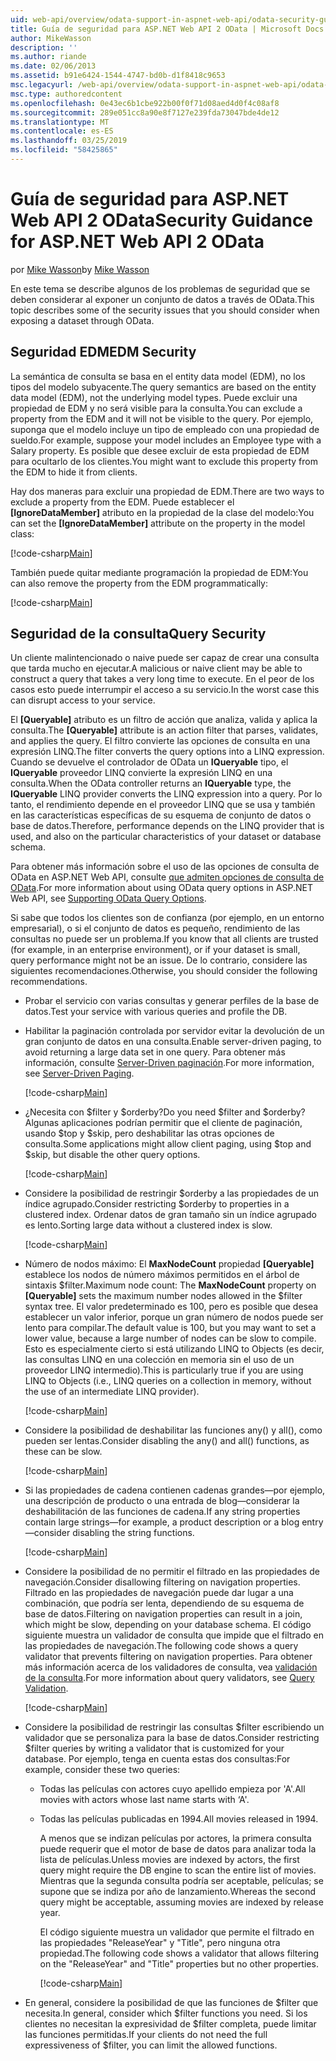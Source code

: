```yaml
---
uid: web-api/overview/odata-support-in-aspnet-web-api/odata-security-guidance
title: Guía de seguridad para ASP.NET Web API 2 OData | Microsoft Docs
author: MikeWasson
description: ''
ms.author: riande
ms.date: 02/06/2013
ms.assetid: b91e6424-1544-4747-bd0b-d1f8418c9653
msc.legacyurl: /web-api/overview/odata-support-in-aspnet-web-api/odata-security-guidance
msc.type: authoredcontent
ms.openlocfilehash: 0e43ec6b1cbe922b00f0f71d08aed4d0f4c08af8
ms.sourcegitcommit: 289e051cc8a90e8f7127e239fda73047bde4de12
ms.translationtype: MT
ms.contentlocale: es-ES
ms.lasthandoff: 03/25/2019
ms.locfileid: "58425865"
---
```

<a name="security-guidance-for-aspnet-web-api-2-odata"></a><span data-ttu-id="d60df-102">Guía de seguridad para ASP.NET Web API 2 OData</span><span class="sxs-lookup"><span data-stu-id="d60df-102">Security Guidance for ASP.NET Web API 2 OData</span></span>
====================
<span data-ttu-id="d60df-103">por [Mike Wasson](https://github.com/MikeWasson)</span><span class="sxs-lookup"><span data-stu-id="d60df-103">by [Mike Wasson](https://github.com/MikeWasson)</span></span>

<span data-ttu-id="d60df-104">En este tema se describe algunos de los problemas de seguridad que se deben considerar al exponer un conjunto de datos a través de OData.</span><span class="sxs-lookup"><span data-stu-id="d60df-104">This topic describes some of the security issues that you should consider when exposing a dataset through OData.</span></span>

## <a name="edm-security"></a><span data-ttu-id="d60df-105">Seguridad EDM</span><span class="sxs-lookup"><span data-stu-id="d60df-105">EDM Security</span></span>

<span data-ttu-id="d60df-106">La semántica de consulta se basa en el entity data model (EDM), no los tipos del modelo subyacente.</span><span class="sxs-lookup"><span data-stu-id="d60df-106">The query semantics are based on the entity data model (EDM), not the underlying model types.</span></span> <span data-ttu-id="d60df-107">Puede excluir una propiedad de EDM y no será visible para la consulta.</span><span class="sxs-lookup"><span data-stu-id="d60df-107">You can exclude a property from the EDM and it will not be visible to the query.</span></span> <span data-ttu-id="d60df-108">Por ejemplo, suponga que el modelo incluye un tipo de empleado con una propiedad de sueldo.</span><span class="sxs-lookup"><span data-stu-id="d60df-108">For example, suppose your model includes an Employee type with a Salary property.</span></span> <span data-ttu-id="d60df-109">Es posible que desee excluir de esta propiedad de EDM para ocultarlo de los clientes.</span><span class="sxs-lookup"><span data-stu-id="d60df-109">You might want to exclude this property from the EDM to hide it from clients.</span></span>

<span data-ttu-id="d60df-110">Hay dos maneras para excluir una propiedad de EDM.</span><span class="sxs-lookup"><span data-stu-id="d60df-110">There are two ways to exclude a property from the EDM.</span></span> <span data-ttu-id="d60df-111">Puede establecer el **[IgnoreDataMember]** atributo en la propiedad de la clase del modelo:</span><span class="sxs-lookup"><span data-stu-id="d60df-111">You can set the **[IgnoreDataMember]** attribute on the property in the model class:</span></span>

[!code-csharp[Main](odata-security-guidance/samples/sample1.cs)]

<span data-ttu-id="d60df-112">También puede quitar mediante programación la propiedad de EDM:</span><span class="sxs-lookup"><span data-stu-id="d60df-112">You can also remove the property from the EDM programmatically:</span></span>

[!code-csharp[Main](odata-security-guidance/samples/sample2.cs)]

## <a name="query-security"></a><span data-ttu-id="d60df-113">Seguridad de la consulta</span><span class="sxs-lookup"><span data-stu-id="d60df-113">Query Security</span></span>

<span data-ttu-id="d60df-114">Un cliente malintencionado o naive puede ser capaz de crear una consulta que tarda mucho en ejecutar.</span><span class="sxs-lookup"><span data-stu-id="d60df-114">A malicious or naive client may be able to construct a query that takes a very long time to execute.</span></span> <span data-ttu-id="d60df-115">En el peor de los casos esto puede interrumpir el acceso a su servicio.</span><span class="sxs-lookup"><span data-stu-id="d60df-115">In the worst case this can disrupt access to your service.</span></span>

<span data-ttu-id="d60df-116">El **[Queryable]** atributo es un filtro de acción que analiza, valida y aplica la consulta.</span><span class="sxs-lookup"><span data-stu-id="d60df-116">The **[Queryable]** attribute is an action filter that parses, validates, and applies the query.</span></span> <span data-ttu-id="d60df-117">El filtro convierte las opciones de consulta en una expresión LINQ.</span><span class="sxs-lookup"><span data-stu-id="d60df-117">The filter converts the query options into a LINQ expression.</span></span> <span data-ttu-id="d60df-118">Cuando se devuelve el controlador de OData un **IQueryable** tipo, el **IQueryable** proveedor LINQ convierte la expresión LINQ en una consulta.</span><span class="sxs-lookup"><span data-stu-id="d60df-118">When the OData controller returns an **IQueryable** type, the **IQueryable** LINQ provider converts the LINQ expression into a query.</span></span> <span data-ttu-id="d60df-119">Por lo tanto, el rendimiento depende en el proveedor LINQ que se usa y también en las características específicas de su esquema de conjunto de datos o base de datos.</span><span class="sxs-lookup"><span data-stu-id="d60df-119">Therefore, performance depends on the LINQ provider that is used, and also on the particular characteristics of your dataset or database schema.</span></span>

<span data-ttu-id="d60df-120">Para obtener más información sobre el uso de las opciones de consulta de OData en ASP.NET Web API, consulte [que admiten opciones de consulta de OData](supporting-odata-query-options.md).</span><span class="sxs-lookup"><span data-stu-id="d60df-120">For more information about using OData query options in ASP.NET Web API, see [Supporting OData Query Options](supporting-odata-query-options.md).</span></span>

<span data-ttu-id="d60df-121">Si sabe que todos los clientes son de confianza (por ejemplo, en un entorno empresarial), o si el conjunto de datos es pequeño, rendimiento de las consultas no puede ser un problema.</span><span class="sxs-lookup"><span data-stu-id="d60df-121">If you know that all clients are trusted (for example, in an enterprise environment), or if your dataset is small, query performance might not be an issue.</span></span> <span data-ttu-id="d60df-122">De lo contrario, considere las siguientes recomendaciones.</span><span class="sxs-lookup"><span data-stu-id="d60df-122">Otherwise, you should consider the following recommendations.</span></span>

- <span data-ttu-id="d60df-123">Probar el servicio con varias consultas y generar perfiles de la base de datos.</span><span class="sxs-lookup"><span data-stu-id="d60df-123">Test your service with various queries and profile the DB.</span></span>
- <span data-ttu-id="d60df-124">Habilitar la paginación controlada por servidor evitar la devolución de un gran conjunto de datos en una consulta.</span><span class="sxs-lookup"><span data-stu-id="d60df-124">Enable server-driven paging, to avoid returning a large data set in one query.</span></span> <span data-ttu-id="d60df-125">Para obtener más información, consulte [Server-Driven paginación](supporting-odata-query-options.md#server-paging).</span><span class="sxs-lookup"><span data-stu-id="d60df-125">For more information, see [Server-Driven Paging](supporting-odata-query-options.md#server-paging).</span></span> 

    [!code-csharp[Main](odata-security-guidance/samples/sample3.cs)]
- <span data-ttu-id="d60df-126">¿Necesita con $filter y $orderby?</span><span class="sxs-lookup"><span data-stu-id="d60df-126">Do you need $filter and $orderby?</span></span> <span data-ttu-id="d60df-127">Algunas aplicaciones podrían permitir que el cliente de paginación, usando $top y $skip, pero deshabilitar las otras opciones de consulta.</span><span class="sxs-lookup"><span data-stu-id="d60df-127">Some applications might allow client paging, using $top and $skip, but disable the other query options.</span></span> 

    [!code-csharp[Main](odata-security-guidance/samples/sample4.cs)]
- <span data-ttu-id="d60df-128">Considere la posibilidad de restringir $orderby a las propiedades de un índice agrupado.</span><span class="sxs-lookup"><span data-stu-id="d60df-128">Consider restricting $orderby to properties in a clustered index.</span></span> <span data-ttu-id="d60df-129">Ordenar datos de gran tamaño sin un índice agrupado es lento.</span><span class="sxs-lookup"><span data-stu-id="d60df-129">Sorting large data without a clustered index is slow.</span></span> 

    [!code-csharp[Main](odata-security-guidance/samples/sample5.cs)]
- <span data-ttu-id="d60df-130">Número de nodos máximo: El **MaxNodeCount** propiedad **[Queryable]** establece los nodos de número máximos permitidos en el árbol de sintaxis $filter.</span><span class="sxs-lookup"><span data-stu-id="d60df-130">Maximum node count: The **MaxNodeCount** property on **[Queryable]** sets the maximum number nodes allowed in the $filter syntax tree.</span></span> <span data-ttu-id="d60df-131">El valor predeterminado es 100, pero es posible que desea establecer un valor inferior, porque un gran número de nodos puede ser lento para compilar.</span><span class="sxs-lookup"><span data-stu-id="d60df-131">The default value is 100, but you may want to set a lower value, because a large number of nodes can be slow to compile.</span></span> <span data-ttu-id="d60df-132">Esto es especialmente cierto si está utilizando LINQ to Objects (es decir, las consultas LINQ en una colección en memoria sin el uso de un proveedor LINQ intermedio).</span><span class="sxs-lookup"><span data-stu-id="d60df-132">This is particularly true if you are using LINQ to Objects (i.e., LINQ queries on a collection in memory, without the use of an intermediate LINQ provider).</span></span> 

    [!code-csharp[Main](odata-security-guidance/samples/sample6.cs)]
- <span data-ttu-id="d60df-133">Considere la posibilidad de deshabilitar las funciones any() y all(), como pueden ser lentas.</span><span class="sxs-lookup"><span data-stu-id="d60df-133">Consider disabling the any() and all() functions, as these can be slow.</span></span> 

    [!code-csharp[Main](odata-security-guidance/samples/sample7.cs)]
- <span data-ttu-id="d60df-134">Si las propiedades de cadena contienen cadenas grandes&#8212;por ejemplo, una descripción de producto o una entrada de blog&#8212;considerar la deshabilitación de las funciones de cadena.</span><span class="sxs-lookup"><span data-stu-id="d60df-134">If any string properties contain large strings&#8212;for example, a product description or a blog entry&#8212;consider disabling the string functions.</span></span> 

    [!code-csharp[Main](odata-security-guidance/samples/sample8.cs)]
- <span data-ttu-id="d60df-135">Considere la posibilidad de no permitir el filtrado en las propiedades de navegación.</span><span class="sxs-lookup"><span data-stu-id="d60df-135">Consider disallowing filtering on navigation properties.</span></span> <span data-ttu-id="d60df-136">Filtrado en las propiedades de navegación puede dar lugar a una combinación, que podría ser lenta, dependiendo de su esquema de base de datos.</span><span class="sxs-lookup"><span data-stu-id="d60df-136">Filtering on navigation properties can result in a join, which might be slow, depending on your database schema.</span></span> <span data-ttu-id="d60df-137">El código siguiente muestra un validador de consulta que impide que el filtrado en las propiedades de navegación.</span><span class="sxs-lookup"><span data-stu-id="d60df-137">The following code shows a query validator that prevents filtering on navigation properties.</span></span> <span data-ttu-id="d60df-138">Para obtener más información acerca de los validadores de consulta, vea [validación de la consulta](supporting-odata-query-options.md#query-validation).</span><span class="sxs-lookup"><span data-stu-id="d60df-138">For more information about query validators, see [Query Validation](supporting-odata-query-options.md#query-validation).</span></span> 

    [!code-csharp[Main](odata-security-guidance/samples/sample9.cs)]
- <span data-ttu-id="d60df-139">Considere la posibilidad de restringir las consultas $filter escribiendo un validador que se personaliza para la base de datos.</span><span class="sxs-lookup"><span data-stu-id="d60df-139">Consider restricting $filter queries by writing a validator that is customized for your database.</span></span> <span data-ttu-id="d60df-140">Por ejemplo, tenga en cuenta estas dos consultas:</span><span class="sxs-lookup"><span data-stu-id="d60df-140">For example, consider these two queries:</span></span> 

  - <span data-ttu-id="d60df-141">Todas las películas con actores cuyo apellido empieza por 'A'.</span><span class="sxs-lookup"><span data-stu-id="d60df-141">All movies with actors whose last name starts with ‘A'.</span></span>
  - <span data-ttu-id="d60df-142">Todas las películas publicadas en 1994.</span><span class="sxs-lookup"><span data-stu-id="d60df-142">All movies released in 1994.</span></span>

    <span data-ttu-id="d60df-143">A menos que se indizan películas por actores, la primera consulta puede requerir que el motor de base de datos para analizar toda la lista de películas.</span><span class="sxs-lookup"><span data-stu-id="d60df-143">Unless movies are indexed by actors, the first query might require the DB engine to scan the entire list of movies.</span></span> <span data-ttu-id="d60df-144">Mientras que la segunda consulta podría ser aceptable, películas; se supone que se indiza por año de lanzamiento.</span><span class="sxs-lookup"><span data-stu-id="d60df-144">Whereas the second query might be acceptable, assuming movies are indexed by release year.</span></span>

    <span data-ttu-id="d60df-145">El código siguiente muestra un validador que permite el filtrado en las propiedades "ReleaseYear" y "Title", pero ninguna otra propiedad.</span><span class="sxs-lookup"><span data-stu-id="d60df-145">The following code shows a validator that allows filtering on the "ReleaseYear" and "Title" properties but no other properties.</span></span>

    [!code-csharp[Main](odata-security-guidance/samples/sample10.cs)]
- <span data-ttu-id="d60df-146">En general, considere la posibilidad de que las funciones de $filter que necesita.</span><span class="sxs-lookup"><span data-stu-id="d60df-146">In general, consider which $filter functions you need.</span></span> <span data-ttu-id="d60df-147">Si los clientes no necesitan la expresividad de $filter completa, puede limitar las funciones permitidas.</span><span class="sxs-lookup"><span data-stu-id="d60df-147">If your clients do not need the full expressiveness of $filter, you can limit the allowed functions.</span></span>

